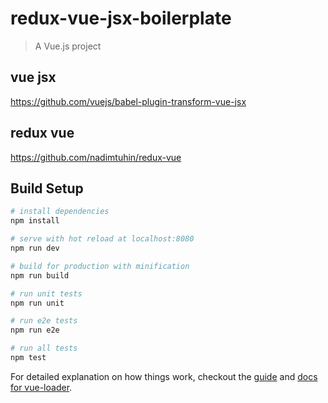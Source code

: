 # redux-vue-jsx-boilerplate

> A Vue.js project

## vue jsx
https://github.com/vuejs/babel-plugin-transform-vue-jsx

## redux vue
https://github.com/nadimtuhin/redux-vue

## Build Setup

``` bash
# install dependencies
npm install

# serve with hot reload at localhost:8080
npm run dev

# build for production with minification
npm run build

# run unit tests
npm run unit

# run e2e tests
npm run e2e

# run all tests
npm test
```

For detailed explanation on how things work, checkout the [guide](http://vuejs-templates.github.io/webpack/) and [docs for vue-loader](http://vuejs.github.io/vue-loader).
